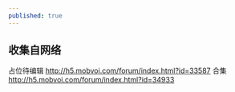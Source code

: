 ```yaml
---
published: true
---
```

## 收集自网络

占位待编辑
http://h5.mobvoi.com/forum/index.html?id=33587
合集
http://h5.mobvoi.com/forum/index.html?id=34933
